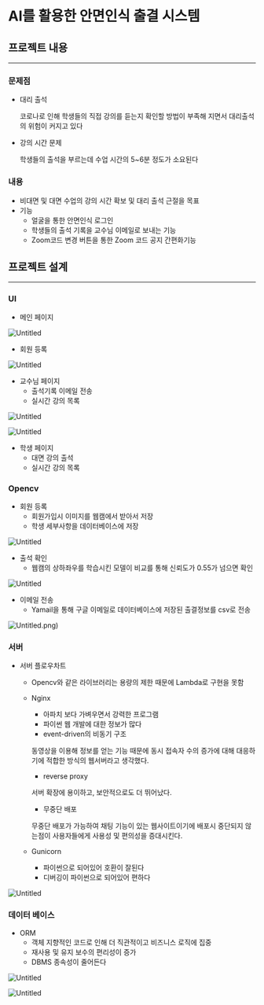 # AI를 활용한 안면인식 출결 시스템
## 프로젝트 내용

---

### 문제점

- 대리 출석
    
    코로나로 인해 학생들의 직접 강의를 듣는지 확인할 방법이 부족해 지면서 대리출석의 위험이 커지고 있다
    
- 강의 시간 문제
    
    학생들의 출석을 부르는데 수업 시간의 5~6분 정도가 소요된다
    

### 내용

- 비대면 및 대면 수업의 강의 시간 확보 및 대리 출석 근절을 목표
- 기능
    - 얼굴을 통한 안면인식 로그인
    - 학생들의 출석 기록을 교수님 이메일로 보내는 기능
    - Zoom코드 변경 버튼을 통한 Zoom 코드 공지 간편화기능

## 프로젝트 설계

---

### UI

- 메인 페이지

![Untitled](image/1.png)

- 회원 등록

![Untitled](image/2.png)

- 교수님 페이지
    - 출석기록 이메일 전송
    - 실시간 강의 목록

![Untitled](image/3.png)

![Untitled](image/4.png)

- 학생 페이지
    - 대면 강의 출석
    - 실시간 강의 목록

### Opencv

- 회원 등록
    - 회원가입시 이미지를 웹캠에서 받아서 저장
    - 학생 세부사항을 데이터베이스에 저장

![Untitled](image/5.png)

- 출석 확인
    - 웹캠의 상하좌우를 학습시킨 모델이 비교를 통해 신뢰도가 0.55가 넘으면 확인

![Untitled](image/6.png)

- 이메일 전송
    - Yamail을 통해 구글 이메일로 데이터베이스에 저장된 출결정보를 csv로 전송
    
![Untitled](image/7.png).png)
    

### 서버

- 서버 플로우차트
    - Opencv와 같은 라이브러리는 용량의 제한 때문에 Lambda로 구현을 못함
    - Nginx
        - 아파치 보다 가벼우면서 강력한 프로그램
        - 파이썬 웹 개발에 대한 정보가 많다
        - event-driven의 비동기 구조
        
        동영상을 이용해 정보를 얻는 기능 때문에 동시 접속자 수의 증가에 대해 대응하기에 적합한 방식의 웹서버라고 생각했다.
        
        - reverse proxy
        
        서버 확장에 용이하고, 보안적으로도 더 뛰어났다.
        
        - 무중단 배포
        
        무중단 배포가 가능하여 채팅 기능이 있는 웹사이트이기에 배포시 중단되지 않는점이 사용자들에게 사용성 및 편의성을 증대시킨다.
        
    - Gunicorn
        - 파이썬으로 되어있어 호환이 잘된다
        - 디버깅이 파이썬으로 되어있어 편하다
    

![Untitled](image/8.png)

### 데이터 베이스

- ORM
    - 객체 지향적인 코드로 인해 더 직관적이고 비즈니스 로직에 집중
    - 재사용 및 유지 보수의 편리성이 증가
    - DBMS 종속성이 줄어든다

![Untitled](image/9.png)

![Untitled](image/10.png)
